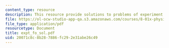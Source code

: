 ```yaml
---
content_type: resource
description: This resource provide solutions to problems of experiment falling object.
file: https://ol-ocw-studio-app-qa.s3.amazonaws.com/courses/8-01x-physics-i-classical-mechanics-with-an-experimental-focus-fall-2002/20071c8c8b287886fc292e31abe26c49_expt_fo_sol.pdf
file_type: application/pdf
resourcetype: Document
title: expt_fo_sol.pdf
uid: 20071c8c-8b28-7886-fc29-2e31abe26c49
---
```

